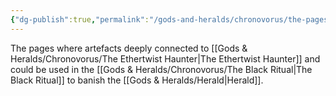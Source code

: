 ```yaml
---
{"dg-publish":true,"permalink":"/gods-and-heralds/chronovorus/the-pages/","noteIcon":""}
---
```


The pages where artefacts deeply connected to [[Gods & Heralds/Chronovorus/The Ethertwist Haunter\|The Ethertwist Haunter]] and could be used in the [[Gods & Heralds/Chronovorus/The Black Ritual\|The Black Ritual]] to banish the [[Gods & Heralds/Herald\|Herald]]. 
